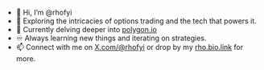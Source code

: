 - 👋 Hi, I’m @rhofyi
- 👀 Exploring the intricacies of options trading and the tech that powers it.
- 🌱 Currently delving deeper into [polygon.io](https://polygon.io)
- ♾️ Always learning new things and iterating on strategies.
- 📫 Connect with me on [X.com/@rhofyi](https://x.com/@rhofyi) or drop by my [rho.bio.link](https://rho.bio.link) for more.

<!---
rhofyi/rhofyi is a ✨ special ✨ repository because its `README.md` (this file) appears on your GitHub profile.
You can click the Preview link to take a look at your changes.
--->